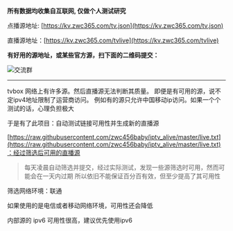 
**所有数据均收集自互联网, 仅做个人测试研究**

点播源地址: [https://kv.zwc365.com/tv.json](https://kv.zwc365.com/tv.json)

直播源地址：[https://kv.zwc365.com/tvlive](https://kv.zwc365.com/tvlive)

**有好用的源地址，或某些官方源，扫下面的二维码提交：**

![交流群](https://images.zwc365.com/i/2024/04/22/221925.jpg)

---

tvbox 网络上有许多源。然后直播源无法判断其质量。
即便是有可用的源，说不定ipv4地址限制了运营商访问。
例如有的源只允许中国移动ip访问。如果一个个测试的话，心理负担极大

于是有了此项目：自动测试链接可用性并生成新的直播源


[https://raw.githubusercontent.com/zwc456baby/iptv_alive/master/live.txt](https://raw.githubusercontent.com/zwc456baby/iptv_alive/master/live.txt)：经过筛选后可用的直播源

> 每天凌晨自动筛选并提交，经过实际测试，发现一些源筛选时可用，然而可能会在一天内过期
> 所以依旧不能保证百分百有效，但至少提高了其可用性

筛选网络环境：联通

如果使用的是电信或者移动网络环境，可用性还会降低

内部源的 ipv6 可用性很高，建议优先使用ipv6


